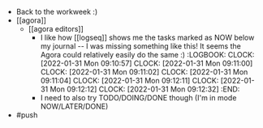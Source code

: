 - Back to the workweek :)
- [[agora]]
	- [[agora editors]]
		- I like how [[logseq]] shows me the tasks marked as NOW below my journal -- I was missing something like this! It seems the Agora could relatively easily do the same :)
		  :LOGBOOK:
		  CLOCK: [2022-01-31 Mon 09:10:57]
		  CLOCK: [2022-01-31 Mon 09:11:00]
		  CLOCK: [2022-01-31 Mon 09:11:02]
		  CLOCK: [2022-01-31 Mon 09:11:04]
		  CLOCK: [2022-01-31 Mon 09:12:11]
		  CLOCK: [2022-01-31 Mon 09:12:12]
		  CLOCK: [2022-01-31 Mon 09:12:32]
		  :END:
		- I need to also try TODO/DOING/DONE though (I'm in mode NOW/LATER/DONE)
- #push